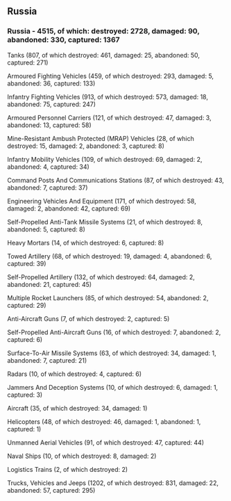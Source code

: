 
 
 ## Russia
 
 ### Russia - 4515, of which: destroyed: 2728, damaged: 90, abandoned: 330, captured: 1367

 

 

 Tanks (807, of which destroyed: 461, damaged: 25, abandoned: 50, captured: 271)

 Armoured Fighting Vehicles (459, of which destroyed: 293, damaged: 5, abandoned: 36, captured: 133)

 Infantry Fighting Vehicles (913, of which destroyed: 573, damaged: 18, abandoned: 75, captured: 247)

 Armoured Personnel Carriers (121, of which destroyed: 47, damaged: 3, abandoned: 13, captured: 58)

 Mine-Resistant Ambush Protected (MRAP) Vehicles (28, of which destroyed: 15, damaged: 2, abandoned: 3, captured: 8)

 Infantry Mobility Vehicles (109, of which destroyed: 69, damaged: 2, abandoned: 4, captured: 34)

 Command Posts And Communications Stations (87, of which destroyed: 43, abandoned: 7, captured: 37)

 Engineering Vehicles And Equipment (171, of which destroyed: 58, damaged: 2, abandoned: 42, captured: 69)

 Self-Propelled Anti-Tank Missile Systems (21, of which destroyed: 8, abandoned: 5, captured: 8)

 Heavy Mortars (14, of which destroyed: 6, captured: 8)

 Towed Artillery (68, of which destroyed: 19, damaged: 4, abandoned: 6, captured: 39)

 Self-Propelled Artillery (132, of which destroyed: 64, damaged: 2, abandoned: 21, captured: 45)

 Multiple Rocket Launchers (85, of which destroyed: 54, abandoned: 2, captured: 29)

 Anti-Aircraft Guns (7, of which destroyed: 2, captured: 5)

 Self-Propelled Anti-Aircraft Guns (16, of which destroyed: 7, abandoned: 2, captured: 6)

 Surface-To-Air Missile Systems (63, of which destroyed: 34, damaged: 1, abandoned: 7, captured: 21)

 Radars (10, of which destroyed: 4, captured: 6)

 Jammers And Deception Systems (10, of which destroyed: 6, damaged: 1, captured: 3)

 Aircraft (35, of which destroyed: 34, damaged: 1)

 Helicopters (48, of which destroyed: 46, damaged: 1, abandoned: 1, captured: 1)

 Unmanned Aerial Vehicles (91, of which destroyed: 47, captured: 44)

 Naval Ships (10, of which destroyed: 8, damaged: 2)

 Logistics Trains (2, of which destroyed: 2)

 Trucks, Vehicles and Jeeps (1202, of which destroyed: 831, damaged: 22, abandoned: 57, captured: 295)

